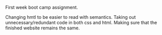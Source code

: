 First week boot camp assignment. 

Changing hmtl to be easier to read with semantics.
Taking out unnecessary/redundant code in both css and html.
Making sure that the finished website remains the same.
